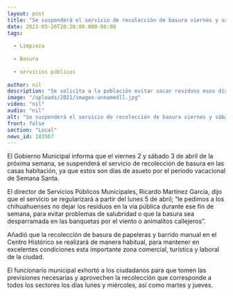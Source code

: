 ```yaml
---
layout: post
title: "Se suspenderá el servicio de recolección de basura viernes y sábado de la próxima semana"
date: 2021-03-26T20:28:00.000-06:00
tags:
  
  - Limpieza
  
  - Basura
  
  - servicios públicos
  
author: nil
description: "Se solicita a la población evitar sacar residuos esos días para que no permanezcan afuera de las casas"
image: "/uploads/2021/images-unnamedll.jpg"
video: "nil"
audio: "nil"
alt: "Se suspenderá el servicio de recolección de basura viernes y sábado de la próxima semana"
front: false
section: "Local"
news_id: 183567
---
```


El Gobierno Municipal informa que el viernes 2 y sábado 3 de abril de la próxima semana, se suspenderá el servicio de recolección de basura en las casas habitación, ya que estos son días de asueto por el periodo vacacional de Semana Santa.

El director de Servicios Públicos Municipales, Ricardo Martínez García, dijo que el servicio se regularizará a partir del lunes 5 de abril; “le pedimos a los chihuahuenses no dejar los residuos en la vía pública durante ese fin de semana, para evitar problemas de salubridad o que la basura sea desparramada en las banquetas por el viento o animalitos callejeros”.

Añadió que la recolección de basura de papeleras y barrido manual en el Centro Histórico se realizará de manera habitual, para mantener en excelentes condiciones esta importante zona comercial, turística y laboral de la ciudad.

El funcionario municipal exhortó a los ciudadanos para que tomen las previsiones necesarias y aprovechen la recolección que corresponde a todos los sectores los días lunes y miércoles, así como martes y jueves.